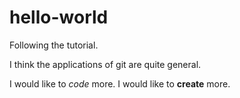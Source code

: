 # hello-world
Following the tutorial.

I think the applications of git are quite general.

I would like to *code* more.
I would like to **create** more.
